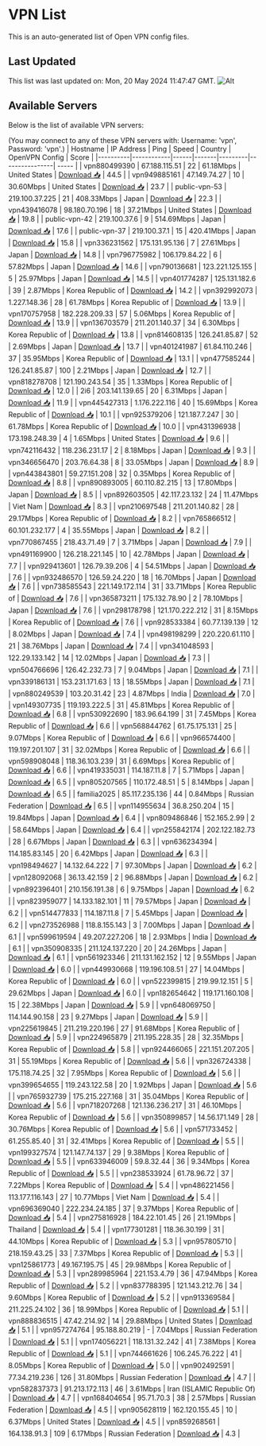# VPN List

This is an auto-generated list of Open VPN config files.

## Last Updated

This list was last updated on: Mon, 20 May 2024 11:47:47 GMT.
![Alt](https://repobeats.axiom.co/api/embed/186b98318ef1479477931607c1ad7d823f12451f.svg "Repobeats analytics image")

## Available Servers

Below is the list of available VPN servers:

(You may connect to any of these VPN servers with: Username: 'vpn', Password: 'vpn'.)
| Hostname | IP Address | Ping | Speed | Country | OpenVPN Config | Score |
|----------|------------|------|-------|---------|----------------| ----- |
| vpn880499390 | 67.188.115.51 | 22 | 61.18Mbps | United States | [Download 📥](./configs/server_0_US.ovpn) | 44.5 |
| vpn949885161 | 47.149.74.27 | 10 | 30.60Mbps | United States | [Download 📥](./configs/server_1_US.ovpn) | 23.7 |
| public-vpn-53 | 219.100.37.225 | 21 | 408.33Mbps | Japan | [Download 📥](./configs/server_2_JP.ovpn) | 22.3 |
| vpn439416078 | 98.180.70.196 | 18 | 37.21Mbps | United States | [Download 📥](./configs/server_3_US.ovpn) | 19.8 |
| public-vpn-42 | 219.100.37.6 | 9 | 514.69Mbps | Japan | [Download 📥](./configs/server_4_JP.ovpn) | 17.6 |
| public-vpn-37 | 219.100.37.1 | 15 | 420.41Mbps | Japan | [Download 📥](./configs/server_5_JP.ovpn) | 15.8 |
| vpn336231562 | 175.131.95.136 | 7 | 27.61Mbps | Japan | [Download 📥](./configs/server_6_JP.ovpn) | 14.8 |
| vpn796775982 | 106.179.84.22 | 6 | 57.82Mbps | Japan | [Download 📥](./configs/server_7_JP.ovpn) | 14.6 |
| vpn790136681 | 123.221.125.155 | 5 | 25.97Mbps | Japan | [Download 📥](./configs/server_8_JP.ovpn) | 14.5 |
| vpn401774287 | 125.131.182.6 | 39 | 2.87Mbps | Korea Republic of | [Download 📥](./configs/server_9_KR.ovpn) | 14.2 |
| vpn392992073 | 1.227.148.36 | 28 | 61.78Mbps | Korea Republic of | [Download 📥](./configs/server_10_KR.ovpn) | 13.9 |
| vpn170757958 | 182.228.209.33 | 57 | 5.06Mbps | Korea Republic of | [Download 📥](./configs/server_11_KR.ovpn) | 13.9 |
| vpn136703579 | 211.201.140.37 | 34 | 6.30Mbps | Korea Republic of | [Download 📥](./configs/server_12_KR.ovpn) | 13.8 |
| vpn814608135 | 126.241.85.87 | 52 | 2.69Mbps | Japan | [Download 📥](./configs/server_13_JP.ovpn) | 13.7 |
| vpn401241987 | 61.84.110.246 | 37 | 35.95Mbps | Korea Republic of | [Download 📥](./configs/server_14_KR.ovpn) | 13.1 |
| vpn477585244 | 126.241.85.87 | 100 | 2.21Mbps | Japan | [Download 📥](./configs/server_15_JP.ovpn) | 12.7 |
| vpn818278708 | 121.190.243.54 | 35 | 1.33Mbps | Korea Republic of | [Download 📥](./configs/server_16_KR.ovpn) | 12.0 |
| 2i6 | 203.141.139.65 | 20 | 6.31Mbps | Japan | [Download 📥](./configs/server_17_JP.ovpn) | 11.9 |
| vpn445427313 | 1.176.222.116 | 40 | 15.69Mbps | Korea Republic of | [Download 📥](./configs/server_18_KR.ovpn) | 10.1 |
| vpn925379206 | 121.187.7.247 | 30 | 61.78Mbps | Korea Republic of | [Download 📥](./configs/server_19_KR.ovpn) | 10.0 |
| vpn431396938 | 173.198.248.39 | 4 | 1.65Mbps | United States | [Download 📥](./configs/server_20_US.ovpn) | 9.6 |
| vpn742116432 | 118.236.231.17 | 2 | 8.18Mbps | Japan | [Download 📥](./configs/server_21_JP.ovpn) | 9.3 |
| vpn346656470 | 203.76.64.38 | 8 | 33.05Mbps | Japan | [Download 📥](./configs/server_22_JP.ovpn) | 8.9 |
| vpn443843801 | 59.27.151.208 | 32 | 0.35Mbps | Korea Republic of | [Download 📥](./configs/server_23_KR.ovpn) | 8.8 |
| vpn890893005 | 60.110.82.215 | 13 | 17.80Mbps | Japan | [Download 📥](./configs/server_24_JP.ovpn) | 8.5 |
| vpn892603505 | 42.117.23.132 | 24 | 11.47Mbps | Viet Nam | [Download 📥](./configs/server_25_VN.ovpn) | 8.3 |
| vpn210697548 | 211.201.140.82 | 28 | 29.17Mbps | Korea Republic of | [Download 📥](./configs/server_26_KR.ovpn) | 8.2 |
| vpn765866512 | 60.101.232.177 | 4 | 35.55Mbps | Japan | [Download 📥](./configs/server_27_JP.ovpn) | 8.2 |
| vpn770867455 | 218.43.71.49 | 7 | 3.71Mbps | Japan | [Download 📥](./configs/server_28_JP.ovpn) | 7.9 |
| vpn491169900 | 126.218.221.145 | 10 | 42.78Mbps | Japan | [Download 📥](./configs/server_29_JP.ovpn) | 7.7 |
| vpn929413601 | 126.79.39.206 | 4 | 54.51Mbps | Japan | [Download 📥](./configs/server_30_JP.ovpn) | 7.6 |
| vpn932486570 | 126.59.24.220 | 18 | 16.70Mbps | Japan | [Download 📥](./configs/server_31_JP.ovpn) | 7.6 |
| vpn738585543 | 221.149.172.114 | 31 | 33.71Mbps | Korea Republic of | [Download 📥](./configs/server_32_KR.ovpn) | 7.6 |
| vpn365873211 | 175.132.78.90 | 2 | 78.10Mbps | Japan | [Download 📥](./configs/server_33_JP.ovpn) | 7.6 |
| vpn298178798 | 121.170.222.212 | 31 | 8.15Mbps | Korea Republic of | [Download 📥](./configs/server_34_KR.ovpn) | 7.6 |
| vpn928533384 | 60.77.139.139 | 12 | 8.02Mbps | Japan | [Download 📥](./configs/server_35_JP.ovpn) | 7.4 |
| vpn498198299 | 220.220.61.110 | 21 | 38.76Mbps | Japan | [Download 📥](./configs/server_36_JP.ovpn) | 7.4 |
| vpn341048593 | 122.29.133.142 | 14 | 12.02Mbps | Japan | [Download 📥](./configs/server_37_JP.ovpn) | 7.3 |
| vpn504766696 | 126.42.232.73 | 7 | 9.04Mbps | Japan | [Download 📥](./configs/server_38_JP.ovpn) | 7.1 |
| vpn339186131 | 153.231.171.63 | 13 | 18.55Mbps | Japan | [Download 📥](./configs/server_39_JP.ovpn) | 7.1 |
| vpn880249539 | 103.20.31.42 | 23 | 4.87Mbps | India | [Download 📥](./configs/server_40_IN.ovpn) | 7.0 |
| vpn149307735 | 119.193.222.5 | 31 | 45.81Mbps | Korea Republic of | [Download 📥](./configs/server_41_KR.ovpn) | 6.8 |
| vpn530922690 | 183.96.64.199 | 31 | 7.45Mbps | Korea Republic of | [Download 📥](./configs/server_42_KR.ovpn) | 6.6 |
| vpn568844762 | 61.75.175.131 | 25 | 9.07Mbps | Korea Republic of | [Download 📥](./configs/server_43_KR.ovpn) | 6.6 |
| vpn966574400 | 119.197.201.107 | 31 | 32.02Mbps | Korea Republic of | [Download 📥](./configs/server_44_KR.ovpn) | 6.6 |
| vpn598908048 | 118.36.103.239 | 31 | 6.69Mbps | Korea Republic of | [Download 📥](./configs/server_45_KR.ovpn) | 6.6 |
| vpn419335031 | 114.187.11.8 | 7 | 5.71Mbps | Japan | [Download 📥](./configs/server_46_JP.ovpn) | 6.5 |
| vpn805207565 | 110.172.48.51 | 5 | 8.14Mbps | Japan | [Download 📥](./configs/server_47_JP.ovpn) | 6.5 |
| familia2025 | 85.117.235.136 | 44 | 0.84Mbps | Russian Federation | [Download 📥](./configs/server_48_RU.ovpn) | 6.5 |
| vpn114955634 | 36.8.250.204 | 15 | 19.84Mbps | Japan | [Download 📥](./configs/server_49_JP.ovpn) | 6.4 |
| vpn809486846 | 152.165.2.99 | 2 | 58.64Mbps | Japan | [Download 📥](./configs/server_50_JP.ovpn) | 6.4 |
| vpn255842174 | 202.122.182.73 | 28 | 6.67Mbps | Japan | [Download 📥](./configs/server_51_JP.ovpn) | 6.3 |
| vpn636234394 | 114.185.83.145 | 20 | 6.42Mbps | Japan | [Download 📥](./configs/server_52_JP.ovpn) | 6.3 |
| vpn198494627 | 14.132.64.222 | 7 | 97.30Mbps | Japan | [Download 📥](./configs/server_53_JP.ovpn) | 6.2 |
| vpn128092068 | 36.13.42.159 | 2 | 96.88Mbps | Japan | [Download 📥](./configs/server_54_JP.ovpn) | 6.2 |
| vpn892396401 | 210.156.191.38 | 6 | 9.75Mbps | Japan | [Download 📥](./configs/server_55_JP.ovpn) | 6.2 |
| vpn823959077 | 14.133.182.101 | 11 | 79.57Mbps | Japan | [Download 📥](./configs/server_56_JP.ovpn) | 6.2 |
| vpn514477833 | 114.187.11.8 | 7 | 5.45Mbps | Japan | [Download 📥](./configs/server_57_JP.ovpn) | 6.2 |
| vpn273526988 | 118.8.155.143 | 3 | 7.00Mbps | Japan | [Download 📥](./configs/server_58_JP.ovpn) | 6.1 |
| vpn599619594 | 49.207.227.206 | 18 | 2.93Mbps | India | [Download 📥](./configs/server_59_IN.ovpn) | 6.1 |
| vpn350908335 | 211.124.137.220 | 20 | 24.26Mbps | Japan | [Download 📥](./configs/server_60_JP.ovpn) | 6.1 |
| vpn561923346 | 211.131.162.152 | 12 | 9.55Mbps | Japan | [Download 📥](./configs/server_61_JP.ovpn) | 6.0 |
| vpn449930668 | 119.196.108.51 | 27 | 14.04Mbps | Korea Republic of | [Download 📥](./configs/server_62_KR.ovpn) | 6.0 |
| vpn522399815 | 219.99.12.151 | 5 | 29.62Mbps | Japan | [Download 📥](./configs/server_63_JP.ovpn) | 6.0 |
| vpn182654642 | 119.171.160.108 | 15 | 22.38Mbps | Japan | [Download 📥](./configs/server_64_JP.ovpn) | 5.9 |
| vpn648069750 | 114.144.90.158 | 23 | 9.27Mbps | Japan | [Download 📥](./configs/server_65_JP.ovpn) | 5.9 |
| vpn225619845 | 211.219.220.196 | 27 | 91.68Mbps | Korea Republic of | [Download 📥](./configs/server_66_KR.ovpn) | 5.9 |
| vpn224965879 | 211.195.228.35 | 28 | 32.35Mbps | Korea Republic of | [Download 📥](./configs/server_67_KR.ovpn) | 5.8 |
| vpn924466065 | 221.151.207.205 | 31 | 55.19Mbps | Korea Republic of | [Download 📥](./configs/server_68_KR.ovpn) | 5.6 |
| vpn326724338 | 175.118.74.25 | 32 | 7.95Mbps | Korea Republic of | [Download 📥](./configs/server_69_KR.ovpn) | 5.6 |
| vpn399654655 | 119.243.122.58 | 20 | 1.92Mbps | Japan | [Download 📥](./configs/server_70_JP.ovpn) | 5.6 |
| vpn765932739 | 175.215.227.168 | 31 | 35.04Mbps | Korea Republic of | [Download 📥](./configs/server_71_KR.ovpn) | 5.6 |
| vpn718207268 | 121.136.236.217 | 31 | 46.10Mbps | Korea Republic of | [Download 📥](./configs/server_72_KR.ovpn) | 5.6 |
| vpn350899857 | 14.56.171.149 | 28 | 30.76Mbps | Korea Republic of | [Download 📥](./configs/server_73_KR.ovpn) | 5.6 |
| vpn571733452 | 61.255.85.40 | 31 | 32.41Mbps | Korea Republic of | [Download 📥](./configs/server_74_KR.ovpn) | 5.5 |
| vpn199327574 | 121.147.74.137 | 29 | 9.38Mbps | Korea Republic of | [Download 📥](./configs/server_75_KR.ovpn) | 5.5 |
| vpn633946009 | 59.8.32.44 | 36 | 9.34Mbps | Korea Republic of | [Download 📥](./configs/server_76_KR.ovpn) | 5.5 |
| vpn238533924 | 61.78.96.72 | 37 | 7.22Mbps | Korea Republic of | [Download 📥](./configs/server_77_KR.ovpn) | 5.4 |
| vpn486221456 | 113.177.116.143 | 27 | 10.77Mbps | Viet Nam | [Download 📥](./configs/server_78_VN.ovpn) | 5.4 |
| vpn696369040 | 222.234.24.185 | 37 | 9.37Mbps | Korea Republic of | [Download 📥](./configs/server_79_KR.ovpn) | 5.4 |
| vpn275816928 | 184.22.101.45 | 26 | 21.19Mbps | Thailand | [Download 📥](./configs/server_80_TH.ovpn) | 5.4 |
| vpn177301281 | 118.36.30.199 | 31 | 44.10Mbps | Korea Republic of | [Download 📥](./configs/server_81_KR.ovpn) | 5.3 |
| vpn957805710 | 218.159.43.25 | 33 | 7.37Mbps | Korea Republic of | [Download 📥](./configs/server_82_KR.ovpn) | 5.3 |
| vpn125861773 | 49.167.195.75 | 45 | 29.98Mbps | Korea Republic of | [Download 📥](./configs/server_83_KR.ovpn) | 5.3 |
| vpn289985964 | 221.153.4.79 | 36 | 47.94Mbps | Korea Republic of | [Download 📥](./configs/server_84_KR.ovpn) | 5.2 |
| vpn837788395 | 121.143.212.76 | 34 | 9.60Mbps | Korea Republic of | [Download 📥](./configs/server_85_KR.ovpn) | 5.2 |
| vpn913369584 | 211.225.24.102 | 36 | 18.99Mbps | Korea Republic of | [Download 📥](./configs/server_86_KR.ovpn) | 5.1 |
| vpn888836515 | 47.42.214.92 | 14 | 29.88Mbps | United States | [Download 📥](./configs/server_87_US.ovpn) | 5.1 |
| vpn957274764 | 95.188.80.219 | - | 7.04Mbps | Russian Federation | [Download 📥](./configs/server_88_RU.ovpn) | 5.1 |
| vpn174056221 | 118.131.32.242 | 41 | 7.38Mbps | Korea Republic of | [Download 📥](./configs/server_89_KR.ovpn) | 5.1 |
| vpn744661626 | 106.245.76.222 | 41 | 8.05Mbps | Korea Republic of | [Download 📥](./configs/server_90_KR.ovpn) | 5.0 |
| vpn902492591 | 77.34.219.236 | 126 | 31.80Mbps | Russian Federation | [Download 📥](./configs/server_91_RU.ovpn) | 4.7 |
| vpn582837373 | 91.213.172.113 | 46 | 3.61Mbps | Iran (ISLAMIC Republic Of) | [Download 📥](./configs/server_92_IR.ovpn) | 4.7 |
| vpn168404654 | 95.71.70.3 | 38 | 2.57Mbps | Russian Federation | [Download 📥](./configs/server_93_RU.ovpn) | 4.5 |
| vpn905628119 | 162.120.155.45 | 10 | 6.37Mbps | United States | [Download 📥](./configs/server_94_US.ovpn) | 4.5 |
| vpn859268561 | 164.138.91.3 | 109 | 6.17Mbps | Russian Federation | [Download 📥](./configs/server_95_RU.ovpn) | 4.3 |
